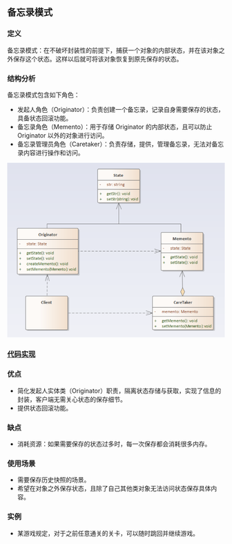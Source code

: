 ## 备忘录模式

### 定义
备忘录模式：在不破坏封装性的前提下，捕获一个对象的内部状态，并在该对象之外保存这个状态。这样以后就可将该对象恢复到原先保存的状态。

### 结构分析
备忘录模式包含如下角色：
- 发起人角色（Originator）：负责创建一个备忘录，记录自身需要保存的状态，具备状态回滚功能。
- 备忘录角色（Memento）：用于存储 Originator 的内部状态，且可以防止 Originator 以外的对象进行访问。
- 备忘录管理员角色（Caretaker）：负责存储，提供，管理备忘录，无法对备忘录内容进行操作和访问。

![Memento](../../images/pattern/Memento.png)  

### [代码实现](../../code/memento)

### 优点
- 简化发起人实体类（Originator）职责，隔离状态存储与获取，实现了信息的封装，客户端无需关心状态的保存细节。
- 提供状态回滚功能。

### 缺点
- 消耗资源：如果需要保存的状态过多时，每一次保存都会消耗很多内存。

### 使用场景
- 需要保存历史快照的场景。
- 希望在对象之外保存状态，且除了自己其他类对象无法访问状态保存具体内容。

### 实例
- 某游戏规定，对于之前任意通关的关卡，可以随时跳回并继续游戏。

